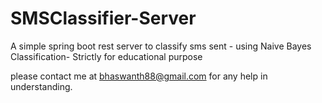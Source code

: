 # SMSClassifier-Server
A simple spring boot rest server to classify sms sent - using Naive Bayes Classification- Strictly for educational purpose

please contact me at bhaswanth88@gmail.com for any help in understanding.
